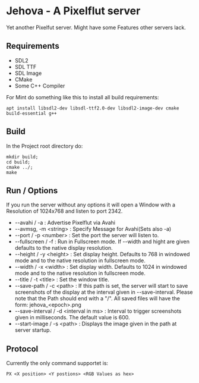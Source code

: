 # Jehova - A Pixelflut server

Yet another Pixelfut server. Might have some Features other servers lack.

## Requirements
 
 * SDL2
 * SDL TTF
 * SDL Image
 * CMake
 * Some C++ Compiler

 For Mint do something like this to install all build requirements:
 ```
 apt install libsdl2-dev libsdl-ttf2.0-dev libsdl2-image-dev cmake build-essential g++
 ```

## Build
In the Project root directory do:

```
mkdir build;
cd build;
cmake ../;
make
```

## Run / Options

If you run the server without any options it will open a Window with a Resolution of 1024x768 and listen to port 2342.

* --avahi / -a : Advertise Pixelflut via Avahi
* --avmsg, -m <string\>	: Specify Message for Avahi(Sets also -a)
* --port / -p <number\> :  Set the port the server will listen to.
* --fullscreen / -f : Run in Fullscreen mode. If --width and hight are given defaults to the native display resolution.
* --height / -y <height\> :  Set display height. Defaults to 768 in windowed mode and to the native resolution in fullscreen mode.
* --width / -x <width\> : Set display width. Defaults to 1024 in windowed mode and to the native resolution in fullscreen mode.
* --title / -t <title\> : Set the window title.
* --save-path / -c <path\> :  If this path is set, the server will start to save screenshots of the display at the interval given in --save-interval. Please note that the Path should end with a "/". All saved files will have the form: jehova_<epoch\>.png
* --save-interval / -d <interval in ms\> : Interval to trigger screenshots given in milliseconds. The default value is 600.
* --start-image / -s <path\> : Displays the image given in the path at server startup.

## Protocol

Currently the only command supportet is:

```
PX <X position> <Y postions> <RGB Values as hex>
```

